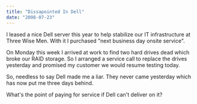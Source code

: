 ```yaml
---
title: "Dissapointed In Dell"
date: "2008-07-23"
---
```


I leased a nice Dell server this year to help stabilize our IT infrastructure at Three Wise Men. With it I purchased "next business day onsite service".

On Monday this week I arrived at work to find two hard drives dead which broke our RAID storage. So I arranged a service call to replace the drives yesterday and promised my customer we would resume testing today.

So, needless to say Dell made me a liar. They never came yesterday which has now put me three days behind.

What's the point of paying for service if Dell can't deliver on it?
